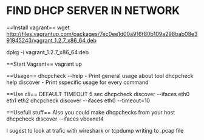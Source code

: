 FIND DHCP SERVER IN NETWORK
====================================

==Install vagrant==
wget http://files.vagrantup.com/packages/7ec0ee1d00a916f80b109a298bab08e391945243/vagrant_1.2.7_x86_64.deb

dpkg -i vagrant_1.2.7_x86_64.deb

==Start Vagrant==
vagrant up

==Usage==
dhcpcheck --help - Print general usage about tool
dhcpcheck help discover - Print sspecific usage for every command

==Use cli==
DEFAULT TIMEOUT 5 sec
dhcpcheck discover --ifaces eth0 eth1 eth2
dhcpcheck discover --ifaces eth0 --timeout=10

==Usefull stuff==
Also you could make dhcpchecks from your host
dhcpcheck discover --ifaces vboxnet4

I sugest to look at trafic with wireshark or tcpdump writing to .pcap file

